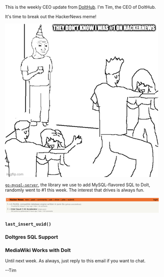 This is the weekly CEO update from [DoltHub](https://www.dolthub.com/). I'm Tim, the CEO of DoltHub. 

It's time to break out the HackerNews meme! 

![The don't know](../images/hackernews-meme.jpeg)

[`go-mysql-server`](https://github.com/dolthub/go-mysql-server), the library we use to add MySQL-flavored SQL to Dolt, randomly went to #1 this week. The interest that drives is always fun.

![We're #1!](../images/1-on-hackernews.png)

### `last_insert_uuid()`



### Doltgres SQL Support



### MediaWiki Works with Dolt



Until next week. As always, just reply to this email if you want to chat.

--Tim